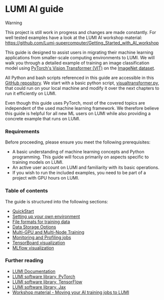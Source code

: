 # LUMI AI guide

> [!WARNING]  
> This project is still work in progress and changes are made constantly. For well tested examples have a look at the LUMI AI workshop material: https://github.com/Lumi-supercomputer/Getting_Started_with_AI_workshop


This guide is designed to assist users in migrating their machine learning applications from smaller-scale computing environments to LUMI. We will walk you through a detailed example of training an image classification model using [PyTorch's Vision Transformer (VIT)](https://pytorch.org/vision/main/models/vision_transformer.html) on the [ImageNet dataset](https://www.image-net.org/).

All Python and bash scripts referenced in this guide are accessible in this [GitHub repository](https://github.com/Lumi-supercomputer/LUMI-AI-example/tree/main). We start with a basic python script, [visualtransformer.py](quickstart/visualtransformer.py), that could run on your local machine and modify it over the next chapters to run it efficiently on LUMI.

Even though this guide uses PyTorch, most of the covered topics are independent of the used machine learning framework. We therefore believe this guide is helpful for all new ML users on LUMI while also providing a concrete example that runs on LUMI.

### Requirements

Before proceeding, please ensure you meet the following prerequisites:

* A basic understanding of machine learning concepts and Python programming. This guide will focus primarily on aspects specific to training models on LUMI.
* An active user account on LUMI and familiarity with its basic operations.
* If you wish to run the included examples, you need to be part of a project with GPU hours on LUMI.

### Table of contents

The guide is structured into the following sections:

- [QuickStart](quickstart/quickstart.md)
- [Setting up your own environment](setting-up-environment/setup_environment.md)
- [File formats for training data](file-formats/file_formats.md) 
- [Data Storage Options](data-storage/data_storage.md)
- [Multi-GPU and Multi-Node Training](multi-gpu-and-node/multi_gpu_and_node.md)
- [Monitoring and Profiling jobs](monitoring-and-profiling/profiling.md)
- [TensorBoard visualization](TensorBoard-visualization/tensorboard_visualization.md)
- [MLflow visualization](MLflow-visualization/mlflow_visualization.md)


### Further reading

- [LUMI Documentation](https://docs.lumi-supercomputer.eu/)
- [LUMI software library, PyTorch](https://lumi-supercomputer.github.io/LUMI-EasyBuild-docs/p/PyTorch/)
- [LUMI software library, TensorFlow](https://lumi-supercomputer.github.io/LUMI-EasyBuild-docs/t/TensorFlow/)
- [LUMI software library, Jax](https://lumi-supercomputer.github.io/LUMI-EasyBuild-docs/j/jax/)
- [Workshop material - Moving your AI training jobs to LUMI](https://lumi-supercomputer.github.io/LUMI-training-materials/ai-20240529/)
